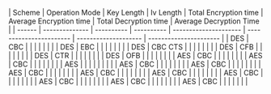 | Scheme | Operation Mode | Key Length | Iv Length | Total Encryption time | Average Encryption time | Total Decryption time | Average Decryption Time |
    | ------ | -------------- | ---------- | ---------- | --------------------- | ----------------------- | -------------------- | ---------------------- |
    | DES | CBC | | | | | | |
    | DES | EBC | | | | | | |
    | DES | CBC CTS | | | | | | |
    | DES | CFB | | | | | | |
    | DES | CTR | | | | | | |
    | DES | OFB | | | | | | |
    | AES | CBC | | | | | | |
    | AES | CBC | | | | | | |
    | AES | | | | | | | |
    | AES | CBC | | | | | | |
    | AES | CBC | | | | | | |
    | AES | CBC | | | | | | |
    | AES | CBC | | | | | | |
    | AES | CBC | | | | | | |
    | AES | CBC | | | | | | |
    | AES | CBC | | | | | | |
    | AES | CBC | | | | | | |
    | AES | CBC | | | | | | |